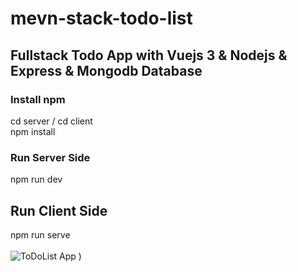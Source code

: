 # mevn-stack-todo-list

## Fullstack Todo App with Vuejs 3 & Nodejs & Express & Mongodb Database

### Install npm
cd server / 
cd client </br>
npm install </br>
### Run Server Side
 npm run dev
## Run Client Side
npm run serve 
</br>
</br>
![ToDoList App](https://user-images.githubusercontent.com/86328711/147722085-b5daa857-dcc7-48f4-a310-8c58f58c8f8d.png)
)
